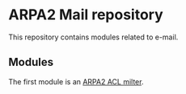 # ARPA2 Mail repository

This repository contains modules related to e-mail.

## Modules

The first module is an [ARPA2 ACL milter].

[ARPA2 ACL milter]: ./a2aclmilter
